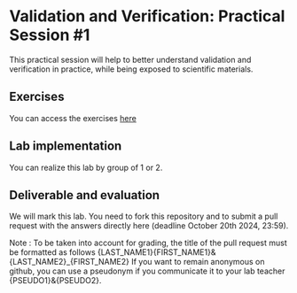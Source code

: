 # Validation and Verification: Practical Session #1

This practical session will help to better understand validation and verification in practice, while being exposed to scientific materials.

## Exercises

You can access the exercises [here](sujet.md)

## Lab implementation

You can realize this lab by group of 1 or 2. 

## Deliverable and evaluation

We will mark this lab. You need to fork this repository and to submit a pull request with the answers directly here (deadline October 20th 2024, 23:59).

Note : To be taken into account for grading, the title of the pull request must be formatted as follows {LAST_NAME1}{FIRST_NAME1}&{LAST_NAME2}_{FIRST_NAME2}
If you want to remain anonymous on github, you can use a pseudonym if you communicate it to your lab teacher {PSEUDO1}&{PSEUDO2}.


